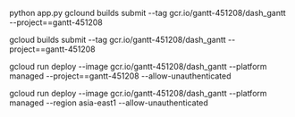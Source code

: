 python app.py
gclound builds submit --tag gcr.io/gantt-451208/dash_gantt --project==gantt-451208

gcloud builds submit --tag gcr.io/gantt-451208/dash_gantt --project==gantt-451208


gcloud run deploy --image gcr.io/gantt-451208/dash_gantt --platform managed --project==gantt-451208 --allow-unauthenticated

gcloud run deploy --image gcr.io/gantt-451208/dash_gantt --platform managed --region asia-east1 --allow-unauthenticated
